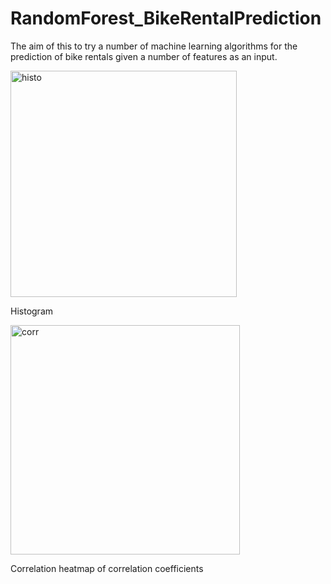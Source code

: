# RandomForest_BikeRentalPrediction
The aim of this to try a number of machine learning algorithms for the prediction of bike rentals given a number of features as an input. 

<img width="362" alt="histo" src="https://user-images.githubusercontent.com/90579801/140867579-034832ac-84e5-41f3-ab7b-9a3c8221a2b5.PNG">

Histogram

<img width="367" alt="corr" src="https://user-images.githubusercontent.com/90579801/140867633-1d42fdf9-7d01-47ee-ac48-4cad0b312b77.PNG">

Correlation heatmap of correlation coefficients
